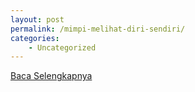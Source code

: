 ```yaml
---
layout: post
permalink: /mimpi-melihat-diri-sendiri/
categories:
    - Uncategorized
---
```


[Baca Selengkapnya](/07)